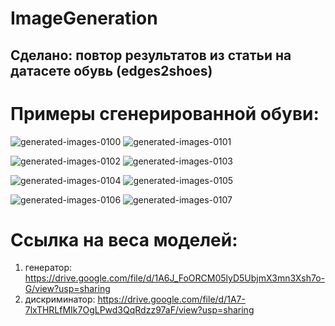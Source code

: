 # ImageGeneration
## Сделано: повтор результатов из статьи на датасете обувь (edges2shoes)
# Примеры сгенерированной обуви:

![generated-images-0100](https://user-images.githubusercontent.com/53979187/123697675-d9a99c00-d865-11eb-9435-d2a491115005.png)
![generated-images-0101](https://user-images.githubusercontent.com/53979187/123697677-dadac900-d865-11eb-8a18-43f9dc9a7da6.png)

![generated-images-0102](https://user-images.githubusercontent.com/53979187/123697678-dadac900-d865-11eb-8570-65c3298224e4.png)
![generated-images-0103](https://user-images.githubusercontent.com/53979187/123697680-db735f80-d865-11eb-8c4a-e094023f1be0.png)

![generated-images-0104](https://user-images.githubusercontent.com/53979187/123697683-db735f80-d865-11eb-9bb4-3bc227100059.png)
![generated-images-0105](https://user-images.githubusercontent.com/53979187/123697684-dc0bf600-d865-11eb-8301-d20f3efacfd1.png)

![generated-images-0106](https://user-images.githubusercontent.com/53979187/123697687-dc0bf600-d865-11eb-83cb-2d0199b39329.png)
![generated-images-0107](https://user-images.githubusercontent.com/53979187/123697688-dca48c80-d865-11eb-8099-4c9fff9a3fec.png)

# Ссылка на веса моделей:
1) генератор: https://drive.google.com/file/d/1A6J_FoORCM05lyD5UbjmX3mn3Xsh7o-G/view?usp=sharing 
2) дискриминатор: https://drive.google.com/file/d/1A7-7lxTHRLfMIk7OgLPwd3QqRdzz97aF/view?usp=sharing
